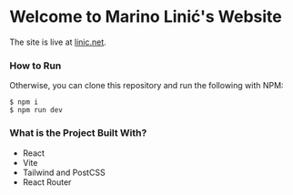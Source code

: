 # Welcome to Marino Linić's Website

The site is live at [linic.net](https://linic.net).

### How to Run

Otherwise, you can clone this repository and run the following with NPM:

```
$ npm i
$ npm run dev
```

### What is the Project Built With?

- React
- Vite
- Tailwind and PostCSS
- React Router
